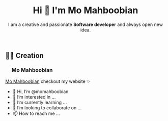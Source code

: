 <h1 align="center"> Hi 👋 I'm Mo Mahboobian </br> 
</h1>
<p align="center">I am a creative and passionate <b>Software developer</b> and always open new idea.</p>

<p align="center">
 <a href="https://moreel.me" target="_blank"><img alt="" src="https://img.shields.io/badge/Portfolio-000?logo=vercel&logoColor=yellow&style=for-the-badge" style="vertical-align:center" /></a>
<a href="https://twitter.com/momahboobian" target="_blank"><img alt="" src="https://img.shields.io/badge/Twitter-000?logo=Twitter&logoColor=1DA1F2&style=for-the-badge" style="vertical-align:center" /></a>
<a href="https://www.linkedin.com/in/mo-mahboobian-08188271/" target="_blank"><img alt="" src="https://img.shields.io/badge/LinkedIn-000?logo=linkedin&logoColor=0A66C2&style=for-the-badge" style="vertical-align:center" /></a></p>

## 👨‍💻 Creation

### <img src="https://avatars.githubusercontent.com/u/17272675?v=4" height="16px" /> Mo Mahboobian

[Mo Mahboobian](https://moreel.me) checkout my website ✨




- 👋 Hi, I’m @momahboobian
- 👀 I’m interested in ...
- 🌱 I’m currently learning ...
- 💞️ I’m looking to collaborate on ...
- 📫 How to reach me ...

<!---
momahboobian/momahboobian is a ✨ special ✨ repository because its `README.md` (this file) appears on your GitHub profile.
You can click the Preview link to take a look at your changes.
--->
